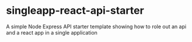 # singleapp-react-api-starter
A simple Node Express API starter template showing how to role out an api and a react app in a single application
